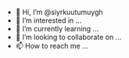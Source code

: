 - 👋 Hi, I’m @siyrkuutumuygh
- 👀 I’m interested in ...
- 🌱 I’m currently learning ...
- 💞️ I’m looking to collaborate on ...
- 📫 How to reach me ...

<!---
siyrkuutumuygh/siyrkuutumuygh is a ✨ special ✨ repository because its `README.md` (this file) appears on your GitHub profile.
You can click the Preview link to take a look at your changes.
--->
